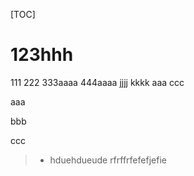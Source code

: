 [TOC]

# 123hhh
111
222
333aaaa
444aaaa
jjjj
kkkk
aaa
ccc

aaa

bbb

ccc

>- hduehdueude
rfrffrfefefjefie
